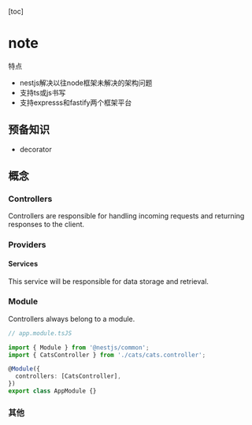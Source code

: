 [toc]

# note

特点
* nestjs解决以往node框架未解决的架构问题
* 支持ts或js书写
* 支持expresss和fastify两个框架平台

## 预备知识

* decorator

## 概念

### Controllers

Controllers are responsible for handling incoming requests and returning responses to the client.

### Providers

#### Services

This service will be responsible for data storage and retrieval.

### Module

Controllers always belong to a module.

```ts
// app.module.tsJS

import { Module } from '@nestjs/common';
import { CatsController } from './cats/cats.controller';

@Module({
  controllers: [CatsController],
})
export class AppModule {}
```

### 其他

#### 